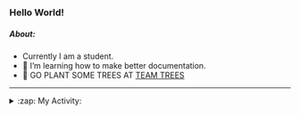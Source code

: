 ### Hello World!

##### About:
- Currently I am a student.
- 🌱 I’m learning how to make better documentation.
- 🌱 GO PLANT SOME TREES AT [TEAM TREES](https://teamtrees.org/)

---
<details>
  <summary>:zap: My Activity:</summary>
  
<!--START_SECTION:waka-->
![Code Time](http://img.shields.io/badge/Code%20Time-1%2C096%20hrs%2047%20mins-blue)

**I'm a Night 🦉** 

```text
🌞 Morning                1374 commits        ██░░░░░░░░░░░░░░░░░░░░░░░   09.12 % 
🌆 Daytime                5226 commits        █████████░░░░░░░░░░░░░░░░   34.70 % 
🌃 Evening                4338 commits        ███████░░░░░░░░░░░░░░░░░░   28.80 % 
🌙 Night                  4122 commits        ███████░░░░░░░░░░░░░░░░░░   27.37 % 
```
📅 **I'm Most Productive on Wednesday** 

```text
Monday                   2288 commits        ████░░░░░░░░░░░░░░░░░░░░░   15.19 % 
Tuesday                  1824 commits        ███░░░░░░░░░░░░░░░░░░░░░░   12.11 % 
Wednesday                3577 commits        ██████░░░░░░░░░░░░░░░░░░░   23.75 % 
Thursday                 1892 commits        ███░░░░░░░░░░░░░░░░░░░░░░   12.56 % 
Friday                   1497 commits        ██░░░░░░░░░░░░░░░░░░░░░░░   09.94 % 
Saturday                 1361 commits        ██░░░░░░░░░░░░░░░░░░░░░░░   09.04 % 
Sunday                   2621 commits        ████░░░░░░░░░░░░░░░░░░░░░   17.40 % 
```


📊 **This Week I Spent My Time On** 

```text
🔥 Editors: 
VS Code                  7 hrs 30 mins       █████████████████████████   100.00 % 

🐱‍💻 Projects: 
CSF22                    4 hrs 18 mins       ██████████████░░░░░░░░░░░   57.45 % 
praise                   2 hrs 33 mins       █████████░░░░░░░░░░░░░░░░   34.15 % 
TEA-onboarding-bot       21 mins             █░░░░░░░░░░░░░░░░░░░░░░░░   04.67 % 
technocean-frontend      16 mins             █░░░░░░░░░░░░░░░░░░░░░░░░   03.65 % 
CSF                      0 secs              ░░░░░░░░░░░░░░░░░░░░░░░░░   00.09 % 
```


 Last Updated on 11/04/2023 18:08:42 UTC
<!--END_SECTION:waka-->
</details>
